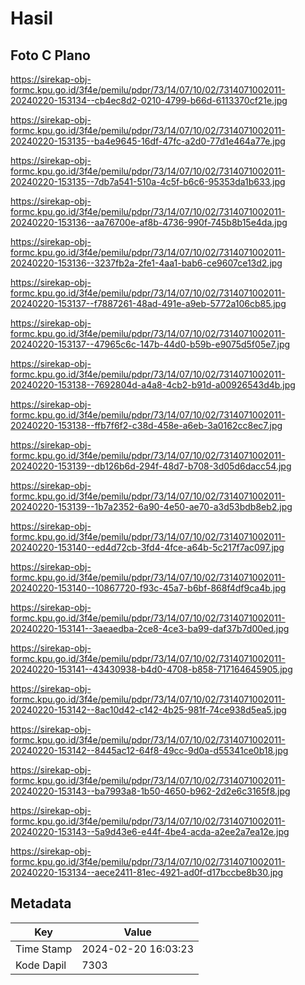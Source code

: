 # Hasil

## Foto C Plano

https://sirekap-obj-formc.kpu.go.id/3f4e/pemilu/pdpr/73/14/07/10/02/7314071002011-20240220-153134--cb4ec8d2-0210-4799-b66d-6113370cf21e.jpg

https://sirekap-obj-formc.kpu.go.id/3f4e/pemilu/pdpr/73/14/07/10/02/7314071002011-20240220-153135--ba4e9645-16df-47fc-a2d0-77d1e464a77e.jpg

https://sirekap-obj-formc.kpu.go.id/3f4e/pemilu/pdpr/73/14/07/10/02/7314071002011-20240220-153135--7db7a541-510a-4c5f-b6c6-95353da1b633.jpg

https://sirekap-obj-formc.kpu.go.id/3f4e/pemilu/pdpr/73/14/07/10/02/7314071002011-20240220-153136--aa76700e-af8b-4736-990f-745b8b15e4da.jpg

https://sirekap-obj-formc.kpu.go.id/3f4e/pemilu/pdpr/73/14/07/10/02/7314071002011-20240220-153136--3237fb2a-2fe1-4aa1-bab6-ce9607ce13d2.jpg

https://sirekap-obj-formc.kpu.go.id/3f4e/pemilu/pdpr/73/14/07/10/02/7314071002011-20240220-153137--f7887261-48ad-491e-a9eb-5772a106cb85.jpg

https://sirekap-obj-formc.kpu.go.id/3f4e/pemilu/pdpr/73/14/07/10/02/7314071002011-20240220-153137--47965c6c-147b-44d0-b59b-e9075d5f05e7.jpg

https://sirekap-obj-formc.kpu.go.id/3f4e/pemilu/pdpr/73/14/07/10/02/7314071002011-20240220-153138--7692804d-a4a8-4cb2-b91d-a00926543d4b.jpg

https://sirekap-obj-formc.kpu.go.id/3f4e/pemilu/pdpr/73/14/07/10/02/7314071002011-20240220-153138--ffb7f6f2-c38d-458e-a6eb-3a0162cc8ec7.jpg

https://sirekap-obj-formc.kpu.go.id/3f4e/pemilu/pdpr/73/14/07/10/02/7314071002011-20240220-153139--db126b6d-294f-48d7-b708-3d05d6dacc54.jpg

https://sirekap-obj-formc.kpu.go.id/3f4e/pemilu/pdpr/73/14/07/10/02/7314071002011-20240220-153139--1b7a2352-6a90-4e50-ae70-a3d53bdb8eb2.jpg

https://sirekap-obj-formc.kpu.go.id/3f4e/pemilu/pdpr/73/14/07/10/02/7314071002011-20240220-153140--ed4d72cb-3fd4-4fce-a64b-5c217f7ac097.jpg

https://sirekap-obj-formc.kpu.go.id/3f4e/pemilu/pdpr/73/14/07/10/02/7314071002011-20240220-153140--10867720-f93c-45a7-b6bf-868f4df9ca4b.jpg

https://sirekap-obj-formc.kpu.go.id/3f4e/pemilu/pdpr/73/14/07/10/02/7314071002011-20240220-153141--3aeaedba-2ce8-4ce3-ba99-daf37b7d00ed.jpg

https://sirekap-obj-formc.kpu.go.id/3f4e/pemilu/pdpr/73/14/07/10/02/7314071002011-20240220-153141--43430938-b4d0-4708-b858-717164645905.jpg

https://sirekap-obj-formc.kpu.go.id/3f4e/pemilu/pdpr/73/14/07/10/02/7314071002011-20240220-153142--8ac10d42-c142-4b25-981f-74ce938d5ea5.jpg

https://sirekap-obj-formc.kpu.go.id/3f4e/pemilu/pdpr/73/14/07/10/02/7314071002011-20240220-153142--8445ac12-64f8-49cc-9d0a-d55341ce0b18.jpg

https://sirekap-obj-formc.kpu.go.id/3f4e/pemilu/pdpr/73/14/07/10/02/7314071002011-20240220-153143--ba7993a8-1b50-4650-b962-2d2e6c3165f8.jpg

https://sirekap-obj-formc.kpu.go.id/3f4e/pemilu/pdpr/73/14/07/10/02/7314071002011-20240220-153143--5a9d43e6-e44f-4be4-acda-a2ee2a7ea12e.jpg

https://sirekap-obj-formc.kpu.go.id/3f4e/pemilu/pdpr/73/14/07/10/02/7314071002011-20240220-153134--aece2411-81ec-4921-ad0f-d17bccbe8b30.jpg


## Metadata

| Key        | Value               |
| ---------- | ------------------- |
| Time Stamp | 2024-02-20 16:03:23 |
| Kode Dapil | 7303                |



